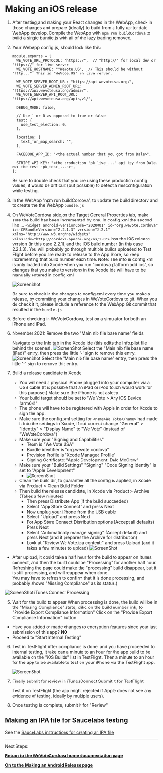 # Making an iOS release

1. After testing,and making your React changes in the WebApp, check in those changes and prepare (ideally) to build from a fully 
up-to-date WebApp develop.  Compile the WebApp with `npm run buildCordova` to build a single bundle.js with all of the lazy loading removed.

2. Your WebApp config.js, should look like this:
    ```
    module.exports = {
      WE_VOTE_URL_PROTOCOL: "https://",  // "http://" for local dev or "https://" for live server
      WE_VOTE_HOSTNAME: ""WeVote.US",  // This should be without "http...". This is "WeVote.US" on live server.
    
      WE_VOTE_SERVER_ROOT_URL: "https://api.wevoteusa.org/",
      WE_VOTE_SERVER_ADMIN_ROOT_URL: "https://api.wevoteusa.org/admin/",
      WE_VOTE_SERVER_API_ROOT_URL: "https://api.wevoteusa.org/apis/v1/",
    
      DEBUG_MODE: false,
    
      // Use 1 or 0 as opposed to true or false
      test: {
        use_test_election: 0,
      },
    
      location: {
        text_for_map_search: "",
      },
    
      FACEBOOK_APP_ID: "<the actual number that you got from Dale>",
    
      STRIPE_API_KEY: "<the production 'pk_live_...' api key from Dale.  NOT the test 'pk_test_...'>",
    };
    ```

    
    Be sure to double check that you are using these production config values, it
    would be difficult (but possible) to detect a misconfiguration while testing.

3. In the WebApp 'npm run buildCordova', to update the build directory and to create the the WebApp `bundle.js`

4. On WeVoteCordova side,on the Target General Properties tab, make sure the build has been incremented by one.
   In config.xml the second line ...
    `<widget android-versionCode="2020001" id="org.wevote.cordova" ios-CFBundleVersion="2.2.1.3" version="2.2.1" xmlns="http://www.w3.org/ns/widgets" xmlns:cdv="http://cordova.apache.org/ns/1.0">`
   has the iOS release version (in this case 2.2.1), and the iOS build number (in this case 2.2.1.3).  You will probably go through multiple builds uploaded to Test Flight
   before you are ready to release to the App Store, so keep incrementing that build number each time.
   Note:  The info in config.xml is only loaded into Xcode when you run "cordova platform add ios", so changes that you make to versions in the Xcode ide will have to be manually entered in config.xml

   ![ScreenShot](images/XcodeGeneralProperties.png)
    
   Be sure to check in the changes to config.xml every time you make a release, by commiting your changes
   in WeVoteCordova to git.  When you do check it it, please include a reference to the WebApp
   Git commit that resulted in the `bundle.js`

6. Before checking in WeVoteCordova, test on a simulator for both an iPhone and iPad.

7. November 2021:  Remove the two "Main nib file base name" fields

    Navigate to the Info tab in the Xcode ide (this edits the Info.plist file behind the scenes).
   ![ScreenShot](images/RemoveMainNib.png)
    Select the "Main nib file base name (iPad)" entry, then press the little '-' sign to remove this entry.
   ![ScreenShot](images/RemoveMainNibFileBaseName.png)
   Select the "Main nib file base name" entry, then press the little '-' sign to remove this entry.

8. Build a release candidate in Xcode 

   * You will need a physical iPhone plugged into your computer via a USB cable (It is possible that an iPad or iPod touch would work for this purpose.)  Make sure the iPhone is not asleep.
   * Your build target should be set to 'We Vote > Any iOS Device (arm64)'
   * The phone will have to be registered with Apple in order for Xcode to sign the app.
   * Make sure the config.xml setting for `<name>We Vote</name>` had made it into the settings in Xcode, if not correct change "General" > "Identity" > "Display Name" to "We Vote" (instead of "WeVoteCordova")
   * Make sure your "Signing and Capabilities" 
     * Team is "We Vote USA"
     * Bundle identifier is "org.wevote.cordova"
     * Provision Profile is "Xcode Managed Profile"
     * Signing Certificate: "Apple Development: Dale McGrew"
   * Make sure your "Build Settings" "Signing" "Code Signing Identity" is set to "Apple Development"
     * ![ScreenShot](images/CodeSigningIdentity.png)
   * Clean the build dir, to guarantee all the config is applied, in Xcode via Product > Clean Build Folder
   * Then build the release candidate, in Xcode via Product > Archive (Takes a few minutes)
     * Then press Distribute App (if the build succeeded)
     * Select "App Store Connect" and press Next
     * Now [unplug your iPhone](https://stackoverflow.com/questions/35047557/unable-to-upload-app-to-itunes-connect-itunes-store-operation-failed-authenti) from the USB cable
     * Select "Upload" and press Next
     * For App Store Connect Distribution options (Accept all defaults) Press Next
     * Select "Automatically manage signing" (Accept default) and press Next  (and it prepares the Archive for distribution)
     * Look  at "Review We Vote.ipa content:" and press Upload  (and it takes a few minutes to upload)
       ![ScreenShot](images/UploadToAppStore.png)

 


 
  * After upload, it could take a half hour for the build to appear on itunes connect, and then
the build could be "Processing" for another half hour.  Refreshing the page could make the "processing" build disappear, but it
is still processing, and will reappear when done.  
You may have to refresh to confirm that it is done processing, and probably shows "Missing Compliance"
as its status.)

   ![ScreenShot](images/iTunesConnectProcessing.png)
   iTunes Connect Processing

5.  Wait for the build to appear
When processing is done, the build will be in the "Missing Compliance" state, clikc on the build number link, 
to "Provide Export Compliance Information"  Click on the "Provide Export Compliance Information" button

   * Have you added or made changes to encryption features since your last submission of this app? **NO**
   * Proceed to "Start Internal Testing"

6. Test in TestFlight
    After compliance is done, and you have proceeded to internal testing, it take can a minute to an hour for the app build
    to be available on the "iOS Builds" list in TestFlight.  Then a minute to an hour for the app to be available to test
    on your iPhone via the TestFlight app.

    ![ScreenShot](images/TestFlightAppBordered.jpg)  

7. Finally submit for review in iTunesConnect
    Submit it for TestFlight
    
    Test it on TestFlight (the app might rejected if Apple does not see any
    evidence of testing, ideally by multiple users).

8.  Once testing is complete, submit it for "Review"

## Making an IPA file for Saucelabs testing

See the [SauceLabs instructions for creating an IPA file](https://wiki.saucelabs.com/display/DOCS/Creating+an+ipa+File)

----
Next Steps:

**[Return to the WeVoteCordova home documentation page ](/README.md)**

**[On to the Making an Android Release page](MakingAnAndroidRelease.md)**
